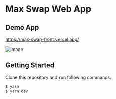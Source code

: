 # Max Swap Web App

## Demo App

https://max-swap-front.vercel.app/

![image](https://user-images.githubusercontent.com/97386162/185999972-bbbc0e27-0419-46e3-8a27-0d9c389f19d3.png)

## Getting Started

Clone this repository and run following commands.

```bash
$ yarn
$ yarn dev
```